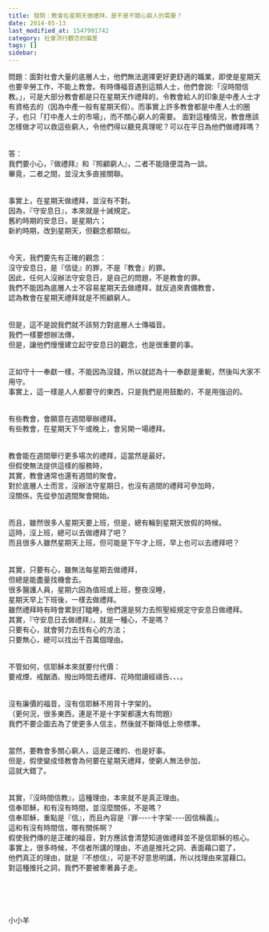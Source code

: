 ```yaml
---
title: 發問：教會在星期天做禮拜，是不是不關心窮人的需要？
date: 2014-05-13
last_modified_at: 1547991742
category: 社會流行觀念的偏差
tags: []
sidebar: 
---
```


<p>問題：面對社會大量的底層人士，他們無法選擇更好更舒適的職業，即使是星期天也要辛勞工作，不能上教會。有時傳福音遇到這類人士，他們會說:「沒時間信教。」，可是大部分教會都是只在星期天作禮拜的，令教會給人的印象是中產人士才有資格去的（因為中產一般有星期天假）。而事實上許多教會都是中產人士的圈子，也只「打中產人士的市場」，而不關心窮人的需要。 面對這種情況，教會應該怎樣做才可以救這些窮人，令他們得以聽見真理呢？可以在平日為他們做禮拜嗎？<br/><!--more--><br/> <br/>答：<br/>我們要小心，『做禮拜』和『照顧窮人』，二者不能隨便混為一談。<br/>畢竟，二者之間，並沒太多直接關聯。<br/><br/><br/>事實上，在星期天做禮拜，並沒有不對。<br/>因為，『守安息日』，本來就是十誡規定。<br/>舊約時期的安息日，是星期六；<br/>新約時期，改到星期天，但觀念都類似。<br/> <br/><br/>今天，我們要先有正確的觀念：<br/>沒守安息日，是『信徒』的罪，不是『教會』的罪。<br/>因此，任何人沒辦法守安息日，是自己的問題，不是教會的罪。<br/>我們不能因為底層人士不容易星期天去做禮拜，就反過來責備教會，<br/>認為教會在星期天禮拜就是不照顧窮人。<br/> <br/><br/>但是，這不是說我們就不該努力對底層人士傳福音。<br/>我們一樣要想辦法傳，<br/>但是，讓他們慢慢建立起守安息日的觀念，也是很重要的事。<br/> <br/><br/>正如守十一奉獻一樣，不能因為沒錢，所以就認為十一奉獻是重軛，然後叫大家不用守。<br/>事實上，這一樣是人人都要守的東西，只是我們是用鼓勵的，不是用強迫的。<br/><br/><br/>有些教會，會願意在週間舉辦禮拜。<br/>有些教會，在星期天下午或晚上，會另開一場禮拜。<br/><br/><br/>教會能在週間舉行更多場次的禮拜，這當然是最好。<br/>但假使無法提供這樣的服務時，<br/>其實，教會通常也還有週間的聚會。<br/>對於底層人士而言，沒辦法守星期日，也沒有週間的禮拜可參加時，<br/>沒關係，先從參加週間聚會開始。<br/><br/><br/>而且，雖然很多人星期天要上班，但是，總有輪到星期天放假的時候。<br/>這時，沒上班，總可以去做禮拜了吧？<br/>而且很多人雖然星期天上班，但可能是下午才上班，早上也可以去禮拜吧？<br/><br/><br/>其實，只要有心，雖無法每星期去做禮拜，<br/>但總是能盡量找機會去。<br/>很多醫護人員，星期六因為值班或上班，整夜沒睡，<br/>星期天早上下班後，一樣去做禮拜。<br/>雖然禮拜時有時會累到打瞌睡，他們還是努力去照聖經規定守安息日做禮拜。<br/>其實，『守安息日去做禮拜』，就是一種心，不是嗎？<br/>只要有心，就會努力去找有心的方法；<br/>只要無心，總可以找出千百萬個理由。<br/> <br/><br/>不管如何，信耶穌本來就要付代價：<br/>要戒煙、戒酗酒、撥出時間去禮拜、花時間讀經禱告、、、。<br/> <br/><br/>沒有廉價的福音，沒有信耶穌不用背十字架的。<br/>（更何況，很多東西，連是不是十字架都還大有問題）<br/>我們不要企圖去為了使更多人信主，然後就不斷降低上帝標準。<br/><br/><br/>當然，要教會多關心窮人，這是正確的、也是好事。<br/>但是，假使變成怪教會為何要在星期天禮拜，使窮人無法參加，<br/>這就大錯了。<br/><br/><br/>其實，『沒時間信教』，這種理由，本來就不是真正理由。<br/>信奉耶穌，和有沒有時間，並沒麼關係，不是嗎？<br/>信奉耶穌，重點是『信』，而且內容是『罪----十字架----因信稱義』。<br/>這和有沒有時間信，哪有關係啊？<br/>假使我們傳的是正確的福音，對方應該會清楚知道做禮拜並不是信耶穌的核心。<br/>事實上，很多時候，不信者所講的理由，不過是推托之詞、表面藉口罷了，<br/>他們真正的理由，就是『不想信』，可是不好意思明講，所以找理由來當藉口。<br/>對這種推托之詞，我們不要被牽著鼻子走。<br/><br/><br/><br/><br/><br/>小小羊<br/><br/><br/><br/><br/><br/><br/></p>